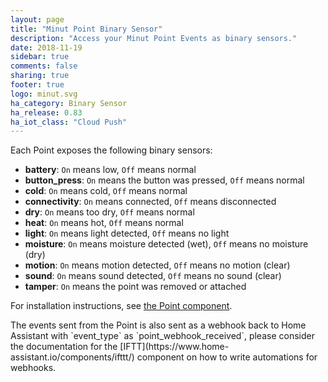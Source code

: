 ```yaml
---
layout: page
title: "Minut Point Binary Sensor"
description: "Access your Minut Point Events as binary sensors."
date: 2018-11-19
sidebar: true
comments: false
sharing: true
footer: true
logo: minut.svg
ha_category: Binary Sensor
ha_release: 0.83
ha_iot_class: "Cloud Push"
---
```


Each Point exposes the following binary sensors:

- **battery**: `On` means low, `Off` means normal
- **button_press**: `On` means the button was pressed, `Off` means normal
- **cold**: `On` means cold, `Off` means normal
- **connectivity**: `On` means connected, `Off` means disconnected
- **dry**: `On` means too dry, `Off` means normal
- **heat**: `On` means hot, `Off` means normal
- **light**: `On` means light detected, `Off` means no light
- **moisture**: `On` means moisture detected (wet), `Off` means no moisture (dry)
- **motion**: `On` means motion detected, `Off` means no motion (clear)
- **sound**: `On` means sound detected, `Off` means no sound (clear)
- **tamper**: `On` means the point was removed or attached

For installation instructions, see [the Point component](/components/point/).

<p class='note'>
The events sent from the Point is also sent as a webhook back to Home Assistant with `event_type` as `point_webhook_received`, please consider the documentation for the [IFTT](https://www.home-assistant.io/components/ifttt/) component on how to write automations for webhooks.
</p>
